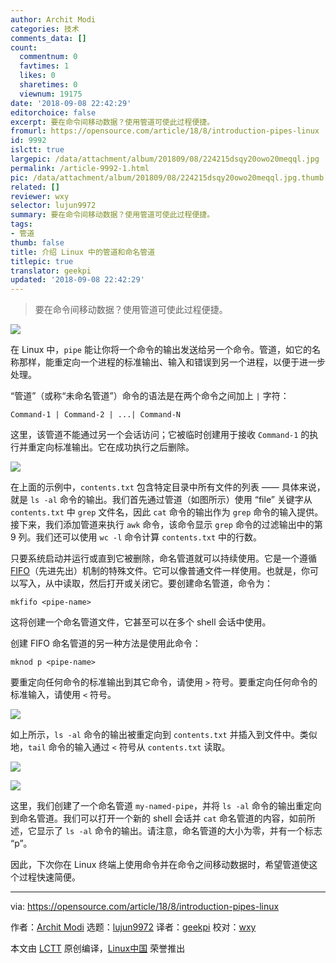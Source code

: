 ```yaml
---
author: Archit Modi
categories: 技术
comments_data: []
count:
  commentnum: 0
  favtimes: 1
  likes: 0
  sharetimes: 0
  viewnum: 19175
date: '2018-09-08 22:42:29'
editorchoice: false
excerpt: 要在命令间移动数据？使用管道可使此过程便捷。
fromurl: https://opensource.com/article/18/8/introduction-pipes-linux
id: 9992
islctt: true
largepic: /data/attachment/album/201809/08/224215dsqy20owo20meqql.jpg
permalink: /article-9992-1.html
pic: /data/attachment/album/201809/08/224215dsqy20owo20meqql.jpg.thumb.jpg
related: []
reviewer: wxy
selector: lujun9972
summary: 要在命令间移动数据？使用管道可使此过程便捷。
tags:
- 管道
thumb: false
title: 介绍 Linux 中的管道和命名管道
titlepic: true
translator: geekpi
updated: '2018-09-08 22:42:29'
---
```



> 
> 要在命令间移动数据？使用管道可使此过程便捷。
> 
> 
> 


![](/data/attachment/album/201809/08/224215dsqy20owo20meqql.jpg)


在 Linux 中，`pipe` 能让你将一个命令的输出发送给另一个命令。管道，如它的名称那样，能重定向一个进程的标准输出、输入和错误到另一个进程，以便于进一步处理。


“管道”（或称“未命名管道”）命令的语法是在两个命令之间加上 `|` 字符：



```
Command-1 | Command-2 | ...| Command-N
```

这里，该管道不能通过另一个会话访问；它被临时创建用于接收 `Command-1` 的执行并重定向标准输出。它在成功执行之后删除。


![](/data/attachment/album/201809/08/224237o3aia39nx5q9lbds.png)


在上面的示例中，`contents.txt` 包含特定目录中所有文件的列表 —— 具体来说，就是 `ls -al` 命令的输出。我们首先通过管道（如图所示）使用 “file” 关键字从 `contents.txt` 中 `grep` 文件名，因此 `cat` 命令的输出作为 `grep` 命令的输入提供。接下来，我们添加管道来执行 `awk` 命令，该命令显示 `grep` 命令的过滤输出中的第 9 列。我们还可以使用 `wc -l` 命令计算 `contents.txt` 中的行数。


只要系统启动并运行或直到它被删除，命名管道就可以持续使用。它是一个遵循 [FIFO](https://en.wikipedia.org/wiki/FIFO_(computing_and_electronics))（先进先出）机制的特殊文件。它可以像普通文件一样使用。也就是，你可以写入，从中读取，然后打开或关闭它。要创建命名管道，命令为：



```
mkfifo <pipe-name>
```

这将创建一个命名管道文件，它甚至可以在多个 shell 会话中使用。


创建 FIFO 命名管道的另一种方法是使用此命令：



```
mknod p <pipe-name>
```

要重定向任何命令的标准输出到其它命令，请使用 `>` 符号。要重定向任何命令的标准输入，请使用 `<` 符号。


![](/data/attachment/album/201809/08/224245n38zpb8p3zl4pcf4.png)


如上所示，`ls -al` 命令的输出被重定向到 `contents.txt` 并插入到文件中。类似地，`tail` 命令的输入通过 `<` 符号从 `contents.txt` 读取。


![](/data/attachment/album/201809/08/224259xzpog83p9nn848wn.png)


![](/data/attachment/album/201809/08/224309ehh9z95mmbbdtxb1.png)


这里，我们创建了一个命名管道 `my-named-pipe`，并将 `ls -al` 命令的输出重定向到命名管道。我们可以打开一个新的 shell 会话并 `cat` 命名管道的内容，如前所述，它显示了 `ls -al` 命令的输出。请注意，命名管道的大小为零，并有一个标志 “p”。


因此，下次你在 Linux 终端上使用命令并在命令之间移动数据时，希望管道使这个过程快速简便。




---


via: <https://opensource.com/article/18/8/introduction-pipes-linux>


作者：[Archit Modi](https://opensource.com/users/architmodi) 选题：[lujun9972](https://github.com/lujun9972) 译者：[geekpi](https://github.com/geekpi) 校对：[wxy](https://github.com/wxy)


本文由 [LCTT](https://github.com/LCTT/TranslateProject) 原创编译，[Linux中国](https://linux.cn/) 荣誉推出